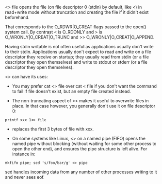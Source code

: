 

<> file opens the file (on file descriptor 0 (stdin) by default, like <) in read+write mode without truncation and creating the file if it didn't exist beforehand.

That corresponds to the O_RDWR|O_CREAT flags passed to the open() system call. By contrast < is O_RDONLY and > is O_WRONLY|O_CREAT|O_TRUNC and >> O_WRONLY|O_CREAT|O_APPEND.

Having stdin writable is not often useful as applications usually don't write to their stdin. Applications usually don't expect to read and write on a file descriptor they receive on startup; they usually read from stdin (or a file descriptor they open themselves) and write to stdout or stderr (or a file descriptor they open themselves).

<> can have its uses:

   * You may prefer cat <> file over cat < file if you don't want the command to fail if file doesn't exist, but an empty file created instead.

   * The non-truncating aspect of <> makes it useful to overwrite files in place. In that case however, you generally don't use it on file descriptor 0:

    printf xxx 1<> file

   * replaces the first 3 bytes of file with xxx.

   * On some systems like Linux, <> on a named pipe (FIFO) opens the named pipe without blocking (without waiting for some other process to open the other end), and ensures the pipe structure is left alive. For instance in:

    mkfifo pipe; sed 's/foo/bar/g' <> pipe

   sed handles incoming data from any number of other processes writing to it and never sees eof.


